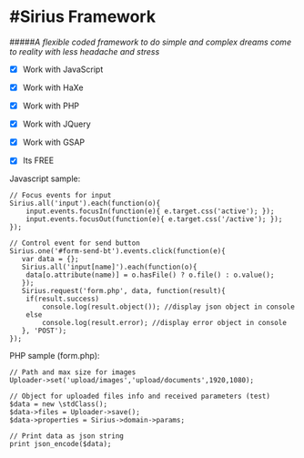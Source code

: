 #Sirius Framework
======
#####*A flexible coded framework to do simple and complex dreams come to reality with less headache and stress*

- [X] Work with JavaScript
- [X] Work with HaXe
- [X] Work with PHP
- [X] Work with JQuery
- [X] Work with GSAP
- [X] Its FREE


Javascript sample:

```
// Focus events for input
Sirius.all('input').each(function(o){
	input.events.focusIn(function(e){ e.target.css('active'); });
	input.events.focusOut(function(e){ e.target.css('/active'); });
});

// Control event for send button
Sirius.one('#form-send-bt').events.click(function(e){
   var data = {};
   Sirius.all('input[name]').each(function(o){
   	data[o.attribute(name)] = o.hasFile() ? o.file() : o.value();
   });
   Sirius.request('form.php', data, function(result){
   	if(result.success)
		console.log(result.object()); //display json object in console
	else
		console.log(result.error); //display error object in console
   }, 'POST');
});
```

PHP sample (form.php):

```
// Path and max size for images
Uploader->set('upload/images','upload/documents',1920,1080);

// Object for uploaded files info and received parameters (test)
$data = new \stdClass();
$data->files = Uploader->save();
$data->properties = Sirius->domain->params;

// Print data as json string
print json_encode($data);

```
